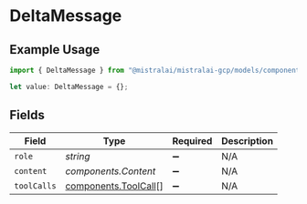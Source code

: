 # DeltaMessage

## Example Usage

```typescript
import { DeltaMessage } from "@mistralai/mistralai-gcp/models/components";

let value: DeltaMessage = {};
```

## Fields

| Field                                                        | Type                                                         | Required                                                     | Description                                                  |
| ------------------------------------------------------------ | ------------------------------------------------------------ | ------------------------------------------------------------ | ------------------------------------------------------------ |
| `role`                                                       | *string*                                                     | :heavy_minus_sign:                                           | N/A                                                          |
| `content`                                                    | *components.Content*                                         | :heavy_minus_sign:                                           | N/A                                                          |
| `toolCalls`                                                  | [components.ToolCall](../../models/components/toolcall.md)[] | :heavy_minus_sign:                                           | N/A                                                          |